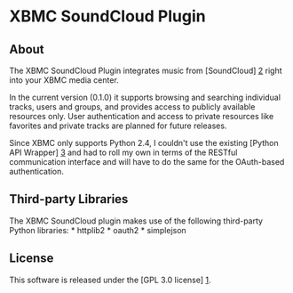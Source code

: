 XBMC SoundCloud Plugin
======================

About
-----
The XBMC SoundCloud Plugin integrates music from [SoundCloud] [2] right into your XBMC media center. 

In the current version (0.1.0) it supports browsing and searching individual tracks, users and groups, 
and provides access to publicly available resources only. User authentication and access to private 
resources like favorites and private tracks are planned for future releases.

Since XBMC only supports Python 2.4, I couldn't use the existing [Python API Wrapper] [3] 
and had to roll my own in terms of the RESTful communication interface and will have to do the same 
for the OAuth-based authentication.

Third-party Libraries
---------------------
The XBMC SoundCloud plugin makes use of the following third-party Python libraries:
	* httplib2
	* oauth2
	* simplejson
	
License
-------
This software is released under the [GPL 3.0 license] [1].
	
[1]: http://www.gnu.org/licenses/gpl-3.0.html
[2]: http://soundcloud.com
[3]: http://wiki.github.com/soundcloud/python-api-wrapper/